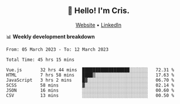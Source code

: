 
<h2 align="center">👋 Hello! I'm Cris.</h2>
<p align="center">
  <a href="https://www.criscunas.dev">Website</a> •
  <a href="https://www.linkedin.com/in/cristophercunas/">LinkedIn</a> 
</p>


📊 **Weekly development breakdown**
<!--START_SECTION:waka-->

```text
From: 05 March 2023 - To: 12 March 2023

Total Time: 45 hrs 15 mins

Vue.js       32 hrs 44 mins  ██████████████████░░░░░░░   72.31 %
HTML         7 hrs 58 mins   ████▒░░░░░░░░░░░░░░░░░░░░   17.63 %
JavaScript   3 hrs 2 mins    █▓░░░░░░░░░░░░░░░░░░░░░░░   06.70 %
SCSS         58 mins         ▓░░░░░░░░░░░░░░░░░░░░░░░░   02.14 %
JSON         16 mins         ░░░░░░░░░░░░░░░░░░░░░░░░░   00.60 %
CSV          13 mins         ░░░░░░░░░░░░░░░░░░░░░░░░░   00.50 %
```

<!--END_SECTION:waka-->
